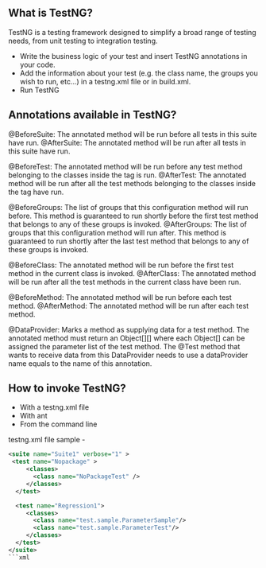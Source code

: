 ## What is TestNG? 
TestNG is a testing framework designed to simplify a broad range of testing needs, from unit testing to integration testing. 

  - Write the business logic of your test and insert TestNG annotations in your code. 
  - Add the information about your test (e.g. the class name, the groups you wish to run, etc...) in a testng.xml file or in build.xml.
  - Run TestNG
  
## Annotations available in TestNG? 
@BeforeSuite: The annotated method will be run before all tests in this suite have run. 
@AfterSuite: The annotated method will be run after all tests in this suite have run. 

@BeforeTest: The annotated method will be run before any test method belonging to the classes inside the <test> tag is run. 
@AfterTest: The annotated method will be run after all the test methods belonging to the classes inside the <test> tag have run. 

@BeforeGroups: The list of groups that this configuration method will run before. This method is guaranteed to run shortly before the 
first test method that belongs to any of these groups is invoked. 
@AfterGroups: The list of groups that this configuration method will run after. This method is guaranteed to run shortly after the last 
test method that belongs to any of these groups is invoked. 

@BeforeClass: The annotated method will be run before the first test method in the current class is invoked. 
@AfterClass: The annotated method will be run after all the test methods in the current class have been run. 

@BeforeMethod: The annotated method will be run before each test method. 
@AfterMethod: The annotated method will be run after each test method.

@DataProvider: Marks a method as supplying data for a test method. The annotated method must return an Object[][] where each Object[] can be assigned the parameter list of the test method. The @Test method that wants to receive data from this DataProvider needs to use a 
dataProvider name equals to the name of this annotation.

## How to invoke TestNG? 
  - With a testng.xml file 
  - With ant 
  - From the command line

testng.xml file sample - 
   ```xml         
   <suite name="Suite1" verbose="1" >  
    <test name="Nopackage" >
        <classes>
          <class name="NoPackageTest" />
        </classes>
     </test>
 
     <test name="Regression1">
        <classes>
          <class name="test.sample.ParameterSample"/>
          <class name="test.sample.ParameterTest"/>
        </classes>
     </test>
  </suite>
  ```xml



